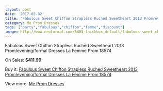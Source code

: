 ```yaml
---
layout: post
date: '2017-02-02'
title: "Fabulous Sweet Chiffon Strapless Ruched Sweetheart 2013 Prom/evening/formal Dresses La Femme Prom 18574"
category: Me Prom Dresses
tags: ["party","fabulous","chiffon","femme","discount"]
image: http://www.neoformal.com/6483-thickbox_default/fabulous-sweet-chiffon-strapless-ruched-sweetheart-2013-prom-evening-formal-dresses-la-femme-prom-18574.jpg
---
```

Fabulous Sweet Chiffon Strapless Ruched Sweetheart 2013 Prom/evening/formal Dresses La Femme Prom 18574

On Sales: **$411.99**
<a href="https://www.neoformal.com/en/me-prom-dresses/2353-fabulous-sweet-chiffon-strapless-ruched-sweetheart-2013-prom-evening-formal-dresses-la-femme-prom-18574.html"><amp-img layout="responsive" width="600" height="600" src="//www.neoformal.com/6483-thickbox_default/fabulous-sweet-chiffon-strapless-ruched-sweetheart-2013-prom-evening-formal-dresses-la-femme-prom-18574.jpg" alt="Fabulous Sweet Chiffon Strapless Ruched Sweetheart 2013 Prom/evening/formal Dresses La Femme Prom 18574 0" /></a>
<a href="https://www.neoformal.com/en/me-prom-dresses/2353-fabulous-sweet-chiffon-strapless-ruched-sweetheart-2013-prom-evening-formal-dresses-la-femme-prom-18574.html"><amp-img layout="responsive" width="600" height="600" src="//www.neoformal.com/6484-thickbox_default/fabulous-sweet-chiffon-strapless-ruched-sweetheart-2013-prom-evening-formal-dresses-la-femme-prom-18574.jpg" alt="Fabulous Sweet Chiffon Strapless Ruched Sweetheart 2013 Prom/evening/formal Dresses La Femme Prom 18574 1" /></a>

Buy it: [Fabulous Sweet Chiffon Strapless Ruched Sweetheart 2013 Prom/evening/formal Dresses La Femme Prom 18574](https://www.neoformal.com/en/me-prom-dresses/2353-fabulous-sweet-chiffon-strapless-ruched-sweetheart-2013-prom-evening-formal-dresses-la-femme-prom-18574.html "Fabulous Sweet Chiffon Strapless Ruched Sweetheart 2013 Prom/evening/formal Dresses La Femme Prom 18574")

View more: [Me Prom Dresses](https://www.neoformal.com/en/20-me-prom-dresses "Me Prom Dresses")